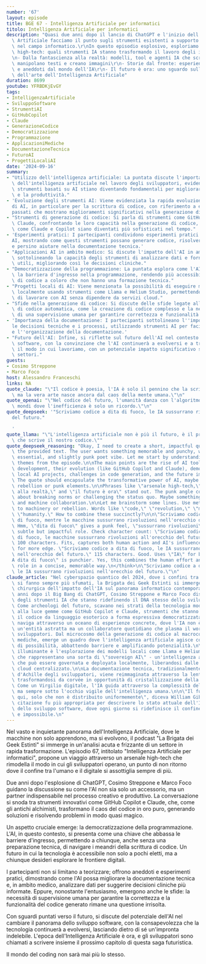 ```yaml
---
number: '67'
layout: episode
title: BGE 67 - Intelligenza Artificiale per informatici
titolo: Intelligenza Artificiale per informatici
description: "Quasi due anni dopo il lancio di ChatGPT e l'inizio dell'hype sull'Intelligenza\
  \ Artificiale facciamo il punto sugli strumenti esistenti a supporto di chi lavora\
  \ nel campo informatico.\r\nIn questo episodio esplosivo, esploriamo:\r\n- L'arsenale\
  \ high-tech: quali strumenti IA stanno trasformando il lavoro degli informatici?\r\
  \n- Dalla fantascienza alla realtà: modelli, tool e agenti IA che scrivono codice,\
  \ manipolano testi e creano immagini\r\n- Storie dal fronte: esperienze personali\
  \ e aneddoti dal mondo dell'IA\r\n- Il futuro è ora: uno sguardo sullo stato\
  \ dell'arte dell'Intelligenza Artificiale"
duration: 8699
youtube: YFRBDKjEvGY
tags:
- IntelligenzaArtificiale
- SviluppoSoftware
- StrumentiAI
- GitHubCopilot
- Claude
- GenerazioneCodice
- Democratizzazione
- Programmazione
- ApplicazioniMediche
- DocumentazioneTecnica
- FuturoAI
- ProgettiLocaliAI
date: '2024-09-16'
summary:
- "Utilizzo dell'intelligenza artificiale: La puntata discute l'importanza crescente\
  \ dell'intelligenza artificiale nel lavoro degli sviluppatori, evidenziando come\
  \ strumenti basati su AI stiano diventando fondamentali per migliorare l'efficienza\
  \ e la produttività."
- 'Evoluzione degli strumenti AI: Viene evidenziata la rapida evoluzione degli strumenti
  di AI, in particolare per la scrittura di codice, con riferimento a esperimenti
  passati che mostrano miglioramenti significativi nella generazione di codice.'
- "Strumenti di generazione di codice: Si parla di strumenti come GitHub Copilot e\
  \ Claude, confrontando le loro capacità nella generazione di codice, evidenziando\
  \ come Claude e Copilot siano diventati più sofisticati nel tempo."
- 'Esperimenti pratici: I partecipanti condividono esperimenti pratici con strumenti
  AI, mostrando come questi strumenti possano generare codice, risolvere problemi
  e persino aiutare nella documentazione tecnica.'
- "Applicazioni AI in ambito medico: Si discute l'impatto dell'AI in ambito medico,\
  \ sottolineando la capacità degli strumenti di analizzare dati e fornire suggerimenti\
  \ utili, migliorando così le decisioni cliniche."
- "Democratizzazione della programmazione: La puntata esplora come l'AI possa abbassare\
  \ la barriera d'ingresso nella programmazione, rendendo più accessibile la scrittura\
  \ di codice a coloro che non hanno una formazione tecnica."
- "Progetti locali di AI: Viene menzionata la possibilità di eseguire modelli AI\
  \ localmente usando strumenti come Llama e Helium Studio, permettendo agli sviluppatori\
  \ di lavorare con AI senza dipendere da servizi cloud."
- "Sfide nella generazione di codice: Si discute delle sfide legate alla generazione\
  \ di codice automatica, come la creazione di codice complesso e la necessità\
  \ di una supervisione umana per garantire correttezza e funzionalità."
- 'Importanza della documentazione: I partecipanti sottolineano l''importanza di documentare
  le decisioni tecniche e i processi, utilizzando strumenti AI per facilitare la creazione
  e l''organizzazione della documentazione.'
- "Futuro dell'AI: Infine, si riflette sul futuro dell'AI nel contesto dello sviluppo\
  \ software, con la convinzione che l'AI continuerà a evolversi e a trasformare\
  \ il modo in cui lavoriamo, con un potenziale impatto significativo su molteplici\
  \ settori."
guests:
- Cosimo Streppone
- Marco Foco
host: Alessandro Franceschi
links: NA
quote_claude: "\"Il codice è poesia, l'IA è solo il pennino che la scrive -\
  \ ma la vera arte nasce ancora dal caos della mente umana.\"\n"
quote_openai: "\"Nel codice del futuro, l'umanità danza con l'algoritmo, creando\
  \ mondi dove l'inefficienza è solo un ricordo.\"\n"
quote_deepseek: '"Scriviamo codice a dita di fuoco, le IA sussurrano rivoluzioni nell''orecchio
  del futuro."

  '
quote_llama: "\"L'intelligenza artificiale non è più il futuro, è il presente\
  \ che scrive il nostro codice.\""
quote_deepseek_reasoning: "Okay, I need to create a short, impactful quote based on\
  \ the provided text. The user wants something memorable and punchy, with a modern,\
  \ essential, and slightly punk poet vibe. Let me start by understanding the key\
  \ themes from the episode.\n\nThe main points are the rise of AI tools in software\
  \ development, their evolution (like GitHub Copilot and Claude), democratizing coding,\
  \ local AI projects, challenges in code generation, and the future impact of AI.\
  \ The quote should encapsulate the transformative power of AI, maybe touching on\
  \ rebellion or punk elements.\n\nPhrases like \"arsenale high-tech,\" \"dalla fantascienza\
  \ alla realtà,\" and \"il futuro è ora\" stand out. The punk angle could be\
  \ about breaking norms or challenging the status quo. Maybe something about human\
  \ and machine collaboration.\n\nLet me brainstorm some lines. Use metaphors related\
  \ to machinery or rebellion. Words like \"code,\" \"revolution,\" \"machines,\"\
  \ \"humanity.\" How to combine these succinctly?\n\n\"Scriviamo codice con le dita\
  \ di fuoco, mentre le macchine sussurrano rivoluzioni nell'orecchio del futuro.\"\
  \ Hmm, \"dita di fuoco\" gives a punk feel, \"sussurrano rivoluzioni\" ties in AI's\
  \ subtle but impactful role. Check character count: \"Scriviamo codice con dita\
  \ di fuoco, le macchine sussurrano rivoluzioni all'orecchio del futuro.\" That's\
  \ 100 characters. Fits, captures both human action and AI's influence. Maybe tweak\
  \ for more edge. \"Scriviamo codice a dita di fuoco, le IA sussurrano rivoluzioni\
  \ nell'orecchio del futuro.\" 115 characters. Good. Uses \"IA\" for brevity. \"\
  A dita di fuoco\" is punchier. Yes, this combines the human effort and AI's revolutionary\
  \ role in a concise, memorable way.\n</think>\n\"Scriviamo codice a dita di fuoco,\
  \ le IA sussurrano rivoluzioni nell'orecchio del futuro.\"\n"
claude_article: "Nel cyberspazio quantico del 2024, dove i confini tra umano e artificiale\
  \ si fanno sempre più sfumati, la Brigata dei Geek Estinti si immerge in un'analisi\
  \ chirurgica dell'impatto dell'IA sul panorama informatico contemporaneo.\n\nDue\
  \ anni dopo il Big Bang di ChatGPT, Cosimo Streppone e Marco Foco dissezionano l'ecosistema\
  \ degli strumenti IA che stanno ridefinendo il DNA stesso dello sviluppo software.\
  \ Come archeologi del futuro, scavano nei strati della tecnologia moderna, portando\
  \ alla luce gemme come GitHub Copilot e Claude, strumenti che stanno trasmutando\
  \ il codice da linguaggio esoterico a forma espressiva democratizzata.\n\nL'episodio\
  \ naviga attraverso un oceano di esperienze concrete, dove l'IA non è più\
  \ un'entità astratta ma un collaboratore quotidiano che plasma il workflow degli\
  \ sviluppatori. Dal microcosmo della generazione di codice al macrocosmo delle applicazioni\
  \ mediche, emerge un quadro dove l'intelligenza artificiale agisce come un catalizzatore\
  \ di possibilità, abbattendo barriere e amplificando potenzialità.\n\nParticolarmente\
  \ illuminante è l'esplorazione dei modelli locali come Llama e Helium Studio,\
  \ che rappresentano una sorta di \"sovereign AI\" - un'intelligenza artificiale\
  \ che può essere governata e deployata localmente, liberandosi dalle catene del\
  \ cloud centralizzato.\n\nLa documentazione tecnica, tradizionalmente il tallone\
  \ d'Achille degli sviluppatori, viene reimmaginata attraverso la lente dell'IA,\
  \ trasformandosi da corvée in opportunità di cristallizzazione della conoscenza.\
  \ Come un Virgilio digitale, l'IA guida attraverso la complessità del codice,\
  \ ma sempre sotto l'occhio vigile dell'intelligenza umana.\n\n\"Il futuro è già\
  \ qui, solo che non è distribuito uniformemente\", diceva William Gibson. Mai\
  \ citazione fu più appropriata per descrivere lo stato attuale dell'IA nel mondo\
  \ dello sviluppo software, dove ogni giorno si ridefinisce il confine tra possibile\
  \ e impossibile.\n"
---
```

Nel vasto e inquietante panorama dell'Intelligenza Artificiale, dove le macchine non solo apprendono, ma si evolvono, il podcast "La Brigata dei Geek Estinti" si immerge in un'analisi acuta e frizzante di un settore in rapida trasformazione. L'episodio 67, intitolato "Intelligenza Artificiale per informatici", propone un viaggio attraverso un arsenale high-tech che rimodella il modo in cui gli sviluppatori operano, un punto di non ritorno dove il confine tra l'umano e il digitale si assottiglia sempre di più.

Due anni dopo l'esplosione di ChatGPT, Cosimo Streppone e Marco Foco guidano la discussione su come l'AI non sia solo un accessorio, ma un partner indispensabile nel processo creativo e produttivo. La conversazione si snoda tra strumenti innovativi come GitHub Copilot e Claude, che, come gli antichi alchimisti, trasformano il caos del codice in oro puro, generando soluzioni e risolvendo problemi in modo quasi magico.

Un aspetto cruciale emerge: la democratizzazione della programmazione. L'AI, in questo contesto, si presenta come una chiave che abbassa le barriere d'ingresso, permettendo a chiunque, anche senza una preparazione tecnica, di navigare i meandri della scrittura di codice. Un futuro in cui la tecnologia è accessibile non solo a pochi eletti, ma a chiunque desideri esplorare le frontiere digitali.

I partecipanti non si limitano a teorizzare; offrono aneddoti e esperimenti pratici, dimostrando come l'AI possa migliorare la documentazione tecnica e, in ambito medico, analizzare dati per suggerire decisioni cliniche più informate. Eppure, nonostante l'entusiasmo, emergono anche le sfide: la necessità di supervisione umana per garantire la correttezza e la funzionalità del codice generato rimane una questione irrisolta.

Con sguardi puntati verso il futuro, si discute del potenziale dell'AI nel cambiare il panorama dello sviluppo software, con la consapevolezza che la tecnologia continuerà a evolversi, lasciando dietro di sé un'impronta indelebile. L'epoca dell'Intelligenza Artificiale è ora, e gli sviluppatori sono chiamati a scrivere insieme il prossimo capitolo di questa saga futuristica.

Il mondo del coding non sarà mai più lo stesso.
